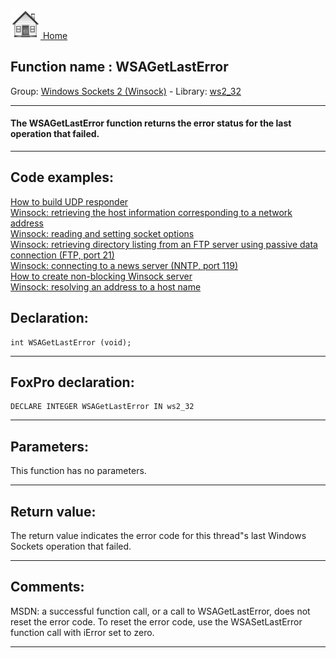 [<img src="../../images/home.png"> Home ](https://github.com/VFPX/Win32API)  

## Function name : WSAGetLastError
Group: [Windows Sockets 2 (Winsock)](../../functions_group.md#Windows_Sockets_2_(Winsock))  -  Library: [ws2_32](../../Libraries.md#ws2_32)  
***  


#### The WSAGetLastError function returns the error status for the last operation that failed.
***  


## Code examples:
[How to build UDP responder](../../samples/sample_052.md)  
[Winsock: retrieving the host information corresponding to a network address](../../samples/sample_217.md)  
[Winsock: reading and setting socket options](../../samples/sample_232.md)  
[Winsock: retrieving directory listing from an FTP server using passive data connection (FTP, port 21)](../../samples/sample_386.md)  
[Winsock: connecting to a news server (NNTP, port 119)](../../samples/sample_389.md)  
[How to create non-blocking Winsock server](../../samples/sample_412.md)  
[Winsock: resolving an address to a host name](../../samples/sample_570.md)  

## Declaration:
```foxpro  
int WSAGetLastError (void);  
```  
***  


## FoxPro declaration:
```foxpro  
DECLARE INTEGER WSAGetLastError IN ws2_32  
```  
***  


## Parameters:
This function has no parameters.  
***  


## Return value:
The return value indicates the error code for this thread"s last Windows Sockets operation that failed.  
***  


## Comments:
MSDN: a successful function call, or a call to WSAGetLastError, does not reset the error code. To reset the error code, use the WSASetLastError function call with iError set to zero.   
  
***  


